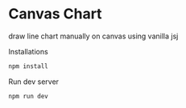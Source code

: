 # Canvas Chart

draw line chart manually on canvas using vanilla jsj

Installations

```sh
npm install

```

Run dev server

```sh
npm run dev

```
